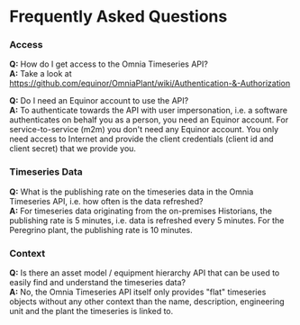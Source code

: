 # Frequently Asked Questions

### Access
**Q:** How do I get access to the Omnia Timeseries API?<br>
**A:** Take a look at https://github.com/equinor/OmniaPlant/wiki/Authentication-&-Authorization

**Q:** Do I need an Equinor account to use the API?<br>
**A:** To authenticate towards the API with user impersonation, i.e. a software authenticates on behalf you as a person, you need an Equinor account. For service-to-service (m2m) you don't need any Equinor account. You only need access to Internet and provide the client credentials (client id and client secret) that we provide you.

### Timeseries Data
**Q:** What is the publishing rate on the timeseries data in the Omnia Timeseries API, i.e. how often is the data refreshed?<br>
**A:** For timeseries data originating from the on-premises Historians, the publishing rate is 5 minutes, i.e. data is refreshed every 5 minutes. For the Peregrino plant, the publishing rate is 10 minutes.

### Context
**Q:** Is there an asset model / equipment hierarchy API that can be used to easily find and understand the timeseries data?<br>
**A:** No, the Omnia Timeseries API itself only provides "flat" timeseries objects without any other context than the name, description, engineering unit and the plant the timeseries is linked to.
